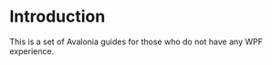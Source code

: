# Introduction

This is a set of Avalonia guides for those who do not have any WPF experience.





